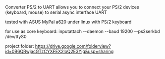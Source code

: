 Converter PS/2 to UART
allows you to connect your PS/2 devices (keyboard, mouse) to serial async interface UART

tested with ASUS MyPal a620 under linux with PS/2 keyboard

for use as core keyboard: inputattach --daemon --baud 19200 --ps2serkbd /dev/ttyS0



project folder: https://drive.google.com/folderview?id=0B6QRwjacGTzCYXFEX2loQ2E3Yjg&usp=sharing